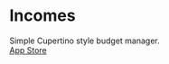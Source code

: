 # Incomes

Simple Cupertino style budget manager.  
[App Store](https://apps.apple.com/jp/app/incomes/id1584472982)

